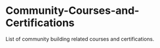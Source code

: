 # Community-Courses-and-Certifications
List of community building related courses and certifications.
